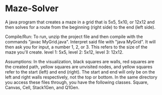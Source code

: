# Maze-Solver
A java program that creates a maze in a grid that is 5x5, 5x10, or 12x12 and then solves for a route from the beginning (right side) to the end (left side).

Compile/Run: To run, unzip the project file and then compile with the commands "javac MyGrid.java". Interpret said file with "java MyGrid". It will then ask you for input, a number 1, 2, or 3. This refers to the size of the maze you'll create. level 1: 5x5, level 2: 5x12, level 3: 12x12.

Assumptions: In the visualization, black squares are walls, red squares are the created path, yellow squares are unvisited nodes, and yellow squares refer to the start (left) and end (right). The start and end will only be on the left and right walls respectively, not the top or bottom. In the same directory you access these files through, you have the following classes. Square, Canvas, Cell, Stack1Gen, and Q1Gen.
